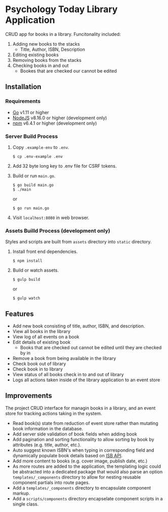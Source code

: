 # Psychology Today Library Application

CRUD app for books in a library. Funcitonality included:

1. Adding new books to the stacks
	* Title, Author, ISBN, Description
2. Editing existing books
3. Removing books from the stacks
4. Checking books in and out
	* Bookes that are checked our cannot be edited

## Installation

### Requirements

* [Go](https://golang.org/dl/) v1.11 or higher
* [NodeJS](https://nodejs.org/en/) v8.16.0 or higher (development only)
* [npm](https://www.npmjs.com/get-npm) v6.4.1 or higher (development only)

### Server Build Process

1. Copy `.example-env` to `.env`.

    ```
    $ cp .env-example .env
    ```

2. Add 32 byte long key to .env file for CSRF tokens.

3. Build or run `main.go`.

    ```
    $ go build main.go
    $ ./main
    ```

    or

    ```
    $ go run main.go
    ```

4. Visit `localhost:8080` in web browser.

### Assets Builld Process (development only)

Styles and scripts are built from `assets` directory into `static` directory.

1. Install front end dependencies.

    ```
    $ npm install
    ```

2. Build or watch assets.

    ```
    $ gulp build
    ```

    or

    ```
    $ gulp watch
    ```

## Features

* Add new book consisting of title, author, ISBN, and description.
* View all books in the library
* View log of all events on a book
* Edit details of existing book
    * Books that are checked out cannot be edited until they are checked by in
* Remove a book from being available in the library
* Check book out of library
* Check book in to library
* View status of all books check in to and out of library
* Logs all actions taken inside of the library application to an event store

## Improvements

The project CRUD interface for managin books in a library, and an event store for tracking actions taking in the system.

* Read book(s) state from reduction of event store rather than mutating book information in the database.
* Add server side validation of book fields when adding book
* Add pagination and sorting functionality to allow sorting by book by attributes (e.g. title, author, etc.).
* Auto suggest known ISBN's when typing in corresponding field and dynamically populate book details based on [ISB API](http://www.isbndb.com/").
* Add more content to books (e.g. cover image, publish date, etc.)
* As more routes are added to the application, the templating logic could be abstracted into a dedicated package that would also parse an option `templates/_components` directory to allow for nesting reusable component partials into route pages.
* Add a `templates/_components` directory to encapsulate component markup.
* Add a `scripts/components` directory encapselate component scripts in a single class.
